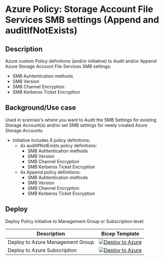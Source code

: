 # Azure Policy: Storage Account File Services SMB settings (Append and auditIfNotExists)

## Description

Azure custom Policy definitions (and/or initiative) to Audit and/or Append Azure Storage Account File Services SMB settings:
- SMB Auhtentication methods
- SMB Version
- SMB Channel Encryption
- SMB Kerberos Ticket Encryption

## Background/Use case

Used in scenraio's where you want to Audit the SMB Settings for existing Storage Account(s) and/or set SMB settings for newly created Azure Storage Accounts.

- Initiative includes 8 policy definitions:
  - 4x auditIfNotExists policy definitions:
    - SMB Auhtentication methods
    - SMB Version
    - SMB Channel Encryption
    - SMB Kerberos Ticket Encryption
  - 4x Append policy definitions:
    - SMB Auhtentication methods
    - SMB Version
    - SMB Channel Encryption
    - SMB Kerberos Ticket Encryption

## Deploy

Deploy Policy initiative to Management Group or Subscription level:

| Description | Bicep Template |
|---|---|
| Deploy to Azure Management Group| [![Deploy to Azure](https://aka.ms/deploytoazurebutton)](https://portal.azure.com/#create/Microsoft.Template/uri/https%3A%2F%2Fraw.githubusercontent.com%2FPieterbasNagengast%2FAzurePolicy-FileServices%2Fmain%2FARM%2Fmanagementgroup.json)|
| Deploy to Azure Subscription | [![Deploy to Azure](https://aka.ms/deploytoazurebutton)](https://portal.azure.com/#create/Microsoft.Template/uri/https%3A%2F%2Fraw.githubusercontent.com%2FPieterbasNagengast%2FAzurePolicy-FileServices%2Fmain%2FARM%2Fsubscription.json)|